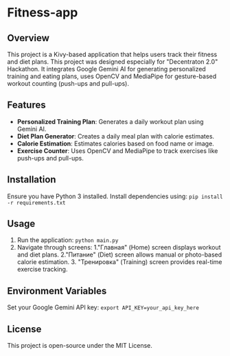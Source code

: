 # Fitness-app
## Overview 
This project is a Kivy-based application that helps users track their fitness and diet plans. This project was designed especially for "Decentraton 2.0" Hackathon. It integrates Google Gemini AI for generating personalized training and eating plans, uses OpenCV and MediaPipe for gesture-based workout counting (push-ups and pull-ups).
## Features
* **Personalized Training Plan**: Generates a daily workout plan using Gemini AI.
* **Diet Plan Generator**: Creates a daily meal plan with calorie estimates.
* **Calorie Estimation**: Estimates calories based on food name or image.
* **Exercise Counter**: Uses OpenCV and MediaPipe to track exercises like push-ups and pull-ups.

## Installation
Ensure you have Python 3 installed. Install dependencies using:
`pip install -r requirements.txt `

## Usage
1. Run the application:
`python main.py`
2. Navigate through screens:
   1."Главная" (Home) screen displays workout and diet plans.
   2."Питание" (Diet) screen allows manual or photo-based calorie estimation.
   3. "Тренировка" (Training) screen provides real-time exercise tracking.
## Environment Variables
Set your Google Gemini API key:
`export API_KEY=your_api_key_here`

## License
This project is open-source under the MIT License.
